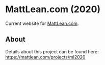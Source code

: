 # MattLean.com (2020)

Current website for [MattLean.com](https://mattlean.com).

## About

Details about this project can be found here:  
https://mattlean.com/projects/ml2020
